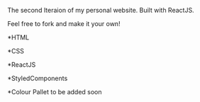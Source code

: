 The second Iteraion of my personal website. Built with ReactJS. 

Feel free to fork and make it your own! 


*HTML

*CSS

*ReactJS

*StyledComponents




*Colour Pallet to be added soon 

